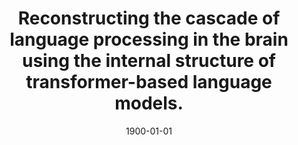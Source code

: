 ---
title: "Reconstructing the cascade of language processing in the brain using the internal structure of transformer-based language models."
collection: publications
permalink: 
excerpt: 'Preprint, under review.'
date: '1900-01-01' #jekyll requires this or the site will not build. not sure what it does yet. order?
publicationdate: 'TBD' #this is the one that shows up on the site
venue: ''
paperurl: 'https://www.biorxiv.org/content/10.1101/2022.06.08.495348v1.full.pdf'
openmaterials: 'https://github.com/tsumers/bert-brains'
#recommended_citation: 'TR Sumers*, S Kumar*, T Yamakoshi, KA Norman, U Hasson, TL Griffiths, RD Hawkins, SA Nastase'
---